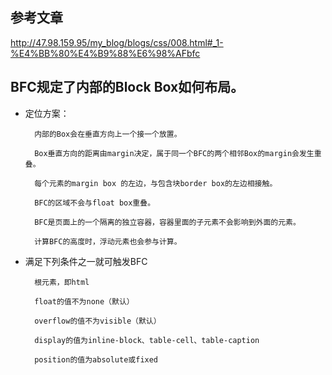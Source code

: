 ## 参考文章

http://47.98.159.95/my_blog/blogs/css/008.html#_1-%E4%BB%80%E4%B9%88%E6%98%AFbfc

## BFC规定了内部的Block Box如何布局。

- 定位方案：

        内部的Box会在垂直方向上一个接一个放置。
        
        Box垂直方向的距离由margin决定，属于同一个BFC的两个相邻Box的margin会发生重叠。
        
        每个元素的margin box 的左边，与包含块border box的左边相接触。
        
        BFC的区域不会与float box重叠。
        
        BFC是页面上的一个隔离的独立容器，容器里面的子元素不会影响到外面的元素。
        
        计算BFC的高度时，浮动元素也会参与计算。

- 满足下列条件之一就可触发BFC

        根元素，即html
        
        float的值不为none（默认）
        
        overflow的值不为visible（默认）
        
        display的值为inline-block、table-cell、table-caption
        
        position的值为absolute或fixed